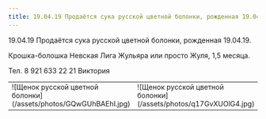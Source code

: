 ```yaml
---
title: 19.04.19 Продаётся сука русской цветной болонки, рожденная 19.04.19.
---
```


19.04.19 Продаётся сука русской цветной болонки, рожденная 19.04.19.

Крошка-болошка Невская Лига Жульяра или просто Жуля, 1,5 месяца.

Тел. 8 921 633 22 21 Виктория
<table>
  <tr>
    <td>![Щенок русской цветной болонки](/assets/photos/GQwGUhBAEhI.jpg)</td>
    <td>![Щенок русской цветной болонки](/assets/photos/q17GvXUOlG4.jpg)</td>
    <td>![Щенок русской цветной болонки](/assets/photos/wO0lJnEUN4o.jpg)</td>
  </tr>
</table>

